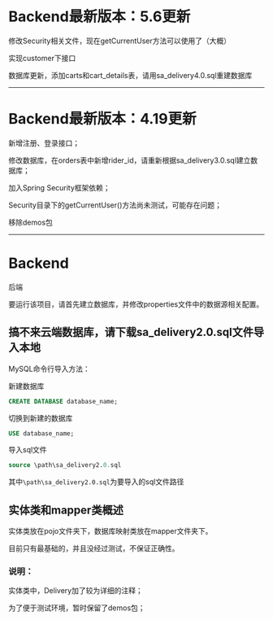 # Backend最新版本：5.6更新

修改Security相关文件，现在getCurrentUser方法可以使用了（大概）

实现customer下接口

数据库更新，添加carts和cart_details表，请用sa_delivery4.0.sql重建数据库

-----------------------------------
# Backend最新版本：4.19更新

新增注册、登录接口；

修改数据库，在orders表中新增rider_id，请重新根据sa_delivery3.0.sql建立数据库；

加入Spring Security框架依赖；

Security目录下的getCurrentUser()方法尚未测试，可能存在问题；

移除demos包

---------------------------------
# Backend
后端

要运行该项目，请首先建立数据库，并修改properties文件中的数据源相关配置。
## 搞不来云端数据库，请下载sa_delivery2.0.sql文件导入本地
MySQL命令行导入方法：

新建数据库
```sql
CREATE DATABASE database_name;
```
切换到新建的数据库
```sql
USE database_name;
```
导入sql文件
```sql
source \path\sa_delivery2.0.sql
```
其中`\path\sa_delivery2.0.sql`为要导入的sql文件路径

## 实体类和mapper类概述
实体类放在pojo文件夹下，数据库映射类放在mapper文件夹下。

目前只有最基础的，并且没经过测试，不保证正确性。

### 说明：
实体类中，Delivery加了较为详细的注释；

为了便于测试环境，暂时保留了demos包；
